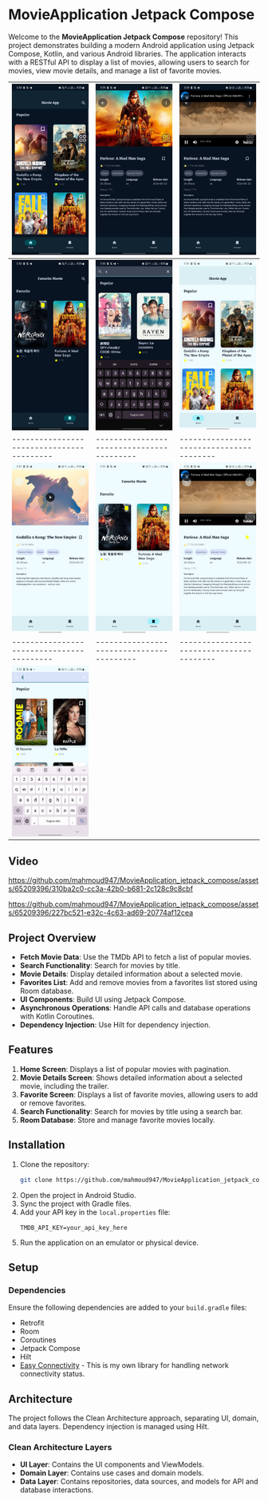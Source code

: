 # MovieApplication Jetpack Compose

Welcome to the **MovieApplication Jetpack Compose** repository! This project demonstrates building a modern Android application using Jetpack Compose, Kotlin, and various Android libraries. The application interacts with a RESTful API to display a list of movies, allowing users to search for movies, view movie details, and manage a list of favorite movies.

| ![Screenshot 1](screenshot/screen1.png) | ![Screenshot 2](screenshot/screen2.png) | ![Screenshot 3](screenshot/screen3.png)|
|-----------------------------------------|-----------------------------------------|----------------------------------------|
| ![Screenshot 4](screenshot/screen4.png) | ![Screenshot 5](screenshot/screen5.png) | ![Screenshot 6](screenshot/screen6.png)|
|-----------------------------------------|-----------------------------------------|----------------------------------------|
| ![Screenshot 7](screenshot/screen7.png) | ![Screenshot 8](screenshot/screen8.png) | ![Screenshot 9](screenshot/screen9.png)| 
|-----------------------------------------|-----------------------------------------|----------------------------------------|
| ![Screenshot 10](screenshot/screen10.png)|

## Video

 https://github.com/mahmoud947/MovieApplication_jetpack_compose/assets/65209396/310ba2c0-cc3a-42b0-b681-2c128c9c8cbf 
 
 https://github.com/mahmoud947/MovieApplication_jetpack_compose/assets/65209396/227bc521-e32c-4c63-ad69-20774af12cea 



## Project Overview

- **Fetch Movie Data**: Use the TMDb API to fetch a list of popular movies.
- **Search Functionality**: Search for movies by title.
- **Movie Details**: Display detailed information about a selected movie.
- **Favorites List**: Add and remove movies from a favorites list stored using Room database.
- **UI Components**: Build UI using Jetpack Compose.
- **Asynchronous Operations**: Handle API calls and database operations with Kotlin Coroutines.
- **Dependency Injection**: Use Hilt for dependency injection.

## Features

1. **Home Screen**: Displays a list of popular movies with pagination.
2. **Movie Details Screen**: Shows detailed information about a selected movie, including the trailer.
3. **Favorite Screen**: Displays a list of favorite movies, allowing users to add or remove favorites.
4. **Search Functionality**: Search for movies by title using a search bar.
5. **Room Database**: Store and manage favorite movies locally.

## Installation

1. Clone the repository:
   ```bash
   git clone https://github.com/mahmoud947/MovieApplication_jetpack_compose.git
   ```
2. Open the project in Android Studio.
3. Sync the project with Gradle files.
4. Add your API key in the `local.properties` file:
   ```properties
   TMDB_API_KEY=your_api_key_here
   ```
5. Run the application on an emulator or physical device.

## Setup

### Dependencies

Ensure the following dependencies are added to your `build.gradle` files:
- Retrofit
- Room
- Coroutines
- Jetpack Compose
- Hilt
- [Easy Connectivity](https://github.com/mahmoud947/easy_connectivity) - This is my own library for handling network connectivity status.

## Architecture

The project follows the Clean Architecture approach, separating UI, domain, and data layers. Dependency injection is managed using Hilt.

### Clean Architecture Layers

- **UI Layer**: Contains the UI components and ViewModels.
- **Domain Layer**: Contains use cases and domain models.
- **Data Layer**: Contains repositories, data sources, and models for API and database interactions.
